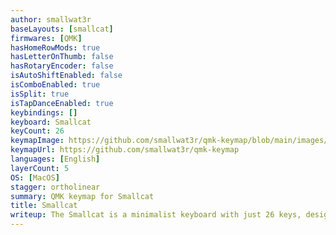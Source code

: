 ```yaml
---
author: smallwat3r
baseLayouts: [smallcat]
firmwares: [QMK]
hasHomeRowMods: true
hasLetterOnThumb: false
hasRotaryEncoder: false
isAutoShiftEnabled: false
isComboEnabled: true
isSplit: true
isTapDanceEnabled: true
keybindings: []
keyboard: Smallcat
keyCount: 26
keymapImage: https://github.com/smallwat3r/qmk-keymap/blob/main/images/keymap.png
keymapUrl: https://github.com/smallwat3r/qmk-keymap
languages: [English]
layerCount: 5
OS: [MacOS]
stagger: ortholinear
summary: QMK keymap for Smallcat
title: Smallcat
writeup: The Smallcat is a minimalist keyboard with just 26 keys, designed to reduce finger strain and minimize movement—especially for the pinky fingers. To compensate for the limited number of keys, it relies heavily on combo inputs. Using very light switches is recommended, making the typing experience especially comfortable.
---
```

